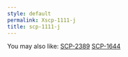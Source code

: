 ```yaml
---
style: default
permalink: Xscp-1111-j
title: scp-1111-j
---
```

You may also like:
[SCP-2389](http://scp-wiki.net/scp-2389)
[SCP-1644](http://scp-wiki.net/scp-1644)